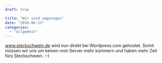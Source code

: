 ```yaml
---
draft: true

title: "Wir sind umgezogen"
date: "2016-06-23"
categories: 
  - "allgemein"
---
```


www.steckschwein.de wird nun direkt bei Wordpress.com gehostet. Somit müssen wir uns um keinen root-Server mehr kümmern und haben mehr Zeit fürs Steckschwein. :-)
